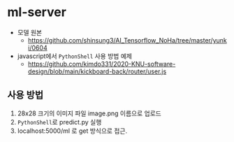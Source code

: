 # ml-server

- 모델 원본
  - https://github.com/shinsung3/AI_Tensorflow_NoHa/tree/master/yunki/0604
- javascript에서 `PythonShell` 사용 방법 예제
  - https://github.com/kimdo331/2020-KNU-software-design/blob/main/kickboard-back/router/user.js

## 사용 방법

1. 28x28 크기의 이미지 파일 image.png 이름으로 업로드
2. `PythonShell`로 predict.py 실행
3. localhost:5000/ml 로 get 방식으로 접근.
